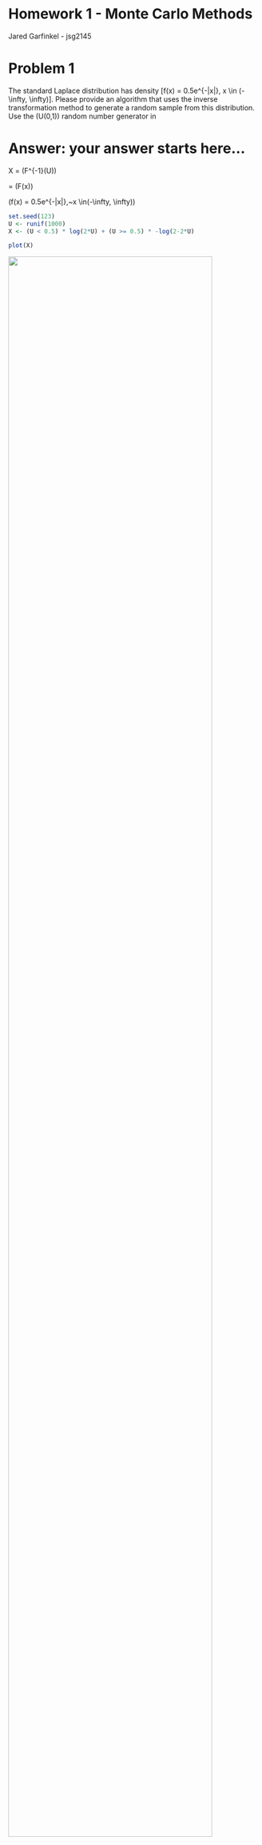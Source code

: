 Homework 1 - Monte Carlo Methods
================
Jared Garfinkel - jsg2145

# Problem 1

The standard Laplace distribution has density
\[f(x) = 0.5e^{-|x|}, x \in
(-\infty, \infty)\]. Please provide an algorithm that uses the inverse
transformation method to generate a random sample from this
distribution. Use the \(U(0,1)\) random number generator in 

# Answer: your answer starts here…

X = \(F^{-1}(U)\)

\= \(F(x)\)

\(f(x) = 0.5e^{-|x|},~x \in(-\infty, \infty)\)

``` r
set.seed(123)
U <- runif(1000)
X <- (U < 0.5) * log(2*U) + (U >= 0.5) * -log(2-2*U)

plot(X)
```

<img src="homework-1---Monte-Carlo-Methods_files/figure-gfm/unnamed-chunk-1-1.png" width="90%" />

``` r
hist(X, prob = T)
```

<img src="homework-1---Monte-Carlo-Methods_files/figure-gfm/unnamed-chunk-1-2.png" width="90%" />

\#Problem 2

Use the inverse transformation method to derive an algorithm for
generating a Pareto random number with \(U\sim U(0,1)\), where the
Pareto random number has a probability density function
\[f(x; \alpha, \gamma)=\frac{\gamma\alpha^{\gamma}}{x^{\gamma+1}} I\{x\ge \alpha\}\]
with two parameters \(\alpha >0\) and \(\gamma>0\). Use visualization
tools to validate your algorithm (i.e., illustrate whether the random
numbers generated from your function truely follows the target
distribution.)

\[F(x) = 1 - \left(\frac{\alpha}{x}\right)^{\gamma},~x \ge \alpha,~\alpha > 0,~\gamma > 0\]

\[x = \frac{\alpha}{(1-u)^{1/\gamma}}\]

# Answer: your answer starts here…

``` r
set.seed(1001)
U <- runif(1000)
xdens = function(gamma = 5, alpha = 2, x = U) {
  alpha/((1-U)^(1/gamma))
}

x <- xdens(5, 2, U)

hist(x, prob = T)
```

<img src="homework-1---Monte-Carlo-Methods_files/figure-gfm/unnamed-chunk-2-1.png" width="90%" />

\#Problem 3

Construct an algorithm for using the acceptance/rejection method to
generate 100 pseudorandom variable from the pdf
\[f(x) = \frac{2}{\pi \beta^2} \sqrt{\beta^2-x^2}, \,\, -\beta \le x \le \beta.\]
The simplest choice for \(g(x)\) is the \(U(-\beta, \beta)\)
distribution but other choices are possible as well. Use visualization
tools to validate your algorithm (i.e., illustrate whether the random
numbers generated from your function truely follows the target
distribution.)

# Answer: your answer starts here…

``` r
set.seed(1001)

accrej <- function(fdens, gdens, beta, M = (4/pi), x){
  x = runif(100, min = -beta, max = beta)
  return(x[runif(length(x)) <= fdens(x, beta) / (M * gdens(x, beta))])
}

xdens = function(x, beta){
  return((2/(pi*beta^2))*sqrt(beta^2 - x^2) * (abs(x) <= beta))
}

unifdens = function(x, beta){
  return((1/(2*beta))*(abs(x) <= beta))
}


y = accrej(xdens, unifdens, 3, 4/pi)

hist(y, prob = T)
```

<img src="homework-1---Monte-Carlo-Methods_files/figure-gfm/unnamed-chunk-3-1.png" width="90%" />

\#Problem 4

Develop two Monte Carlo methods for the estimation of
\(\theta=\int_0^1 e^{x^2} dx\) and implement in 

# Answer: your answer starts here…

``` r
n = 10000
u = runif(n)
y = sum(exp(u^2))/n
x = median(exp(u^2))

xy = tibble(
  median = x,
  mean = y
) %>% 
  knitr::kable()
```

\#Problem 5

Show that in estimating \(\theta=E\sqrt{1-U^2}\) it is better to use
\(U^2\) rather than \(U\) as the control variate, where
\(U\sim U(0,1)\). To do this, use simulation to approximate the
necessary covariances. In addition, implement your algorithms in 

## Using U^2 the variance is lower than using U as the control variate

The variance is lower for u^2 (-4.43) than for u (-4.09) as the control
variate as shown below.

``` r
gfun<-function(x){ 
  sqrt(1 - x^2)
}
mfun<-function(x) {
  x^2
}
mfun2<-function(x) {
  x
}
set.seed(123)
uran<-runif(10000)
ga<-gfun(uran)
ma<-mfun(uran)
ma2<-mfun2(uran)
```

``` r
theta1<-mean(ga)
theta2<-mean(ma2)
hha<- pi/4 + (ga-ma)
hha2<- pi/4 + (ga-ma2)
theta1a<-mean(hha)
theta2a<-mean(hha2)

c(var(ga), var(hha))
```

    ## [1] 0.04848323 0.26344282

``` r
c(var(ga), var(hha2))
```

    ## [1] 0.04848323 0.24693579

``` r
(var(ga)-var(hha))/var(ga)
```

    ## [1] -4.43369

``` r
(var(ga)-var(hha2))/var(ga)
```

    ## [1] -4.093221

\#Problem 6 Obtain a Monte Carlo estimate of
\[\int_1^\infty \frac{x^2}{\sqrt{2\pi}} e^{-\frac{x^2}{2}} dx\] by
importance sampling and evaluate its variance. Write a 

## Use a normal distribution to implement importance sampling on the function above.

I generated a random sample of a uniform distribution from 0 to 1.

``` r
ncandidates <- 100000;  
M <- exp(-1)
u = runif(ncandidates)
x <- rnorm(ncandidates)
Mfun <- function(x){
  x^2*exp(-x^2/2)/sqrt(2*pi)
}
pfun <- function(x){
  dnorm(x)
}
accrej <- function(Mfun, pfun, M, x){
  ncandidates = length(x)
  u = rexp(ncandidates)
  accepted <- NULL      # Initialize the vector of accepted values
  for(i in 1:ncandidates) {
    if(u[i] <= Mfun(x[i])/(M*pfun(x[i])))
      accepted <- c(accepted, x[i])  # Accept x[i]
  }
  return(accepted)
}

y = accrej(Mfun, pfun, 1/exp(1), x)

hist(u)
hist(y, prob = T)

sum(y*(y>1))/length(y*(y>1))
```
